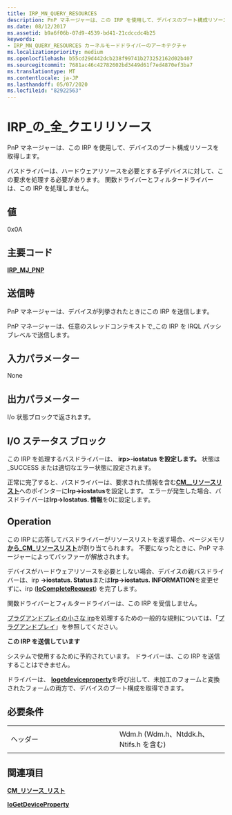 ```yaml
---
title: IRP_MN_QUERY_RESOURCES
description: PnP マネージャーは、この IRP を使用して、デバイスのブート構成リソースを取得します。バスドライバーは、ハードウェアリソースを必要とする子デバイスに対して、この要求を処理する必要があります。 関数ドライバーとフィルタードライバーは、この IRP を処理しません。
ms.date: 08/12/2017
ms.assetid: b9a6f06b-07d9-4539-bd41-21cdccdc4b25
keywords:
- IRP_MN_QUERY_RESOURCES カーネルモードドライバーのアーキテクチャ
ms.localizationpriority: medium
ms.openlocfilehash: b55cd29d442dcb238f99741b273252162d02b407
ms.sourcegitcommit: 7681ac46c42782602bd3449d61f7ed4870ef3ba7
ms.translationtype: MT
ms.contentlocale: ja-JP
ms.lasthandoff: 05/07/2020
ms.locfileid: "82922563"
---
```

# <a name="irp_mn_query_resources"></a>IRP\_の\_全\_クエリリソース


PnP マネージャーは、この IRP を使用して、デバイスのブート構成リソースを取得します。

バスドライバーは、ハードウェアリソースを必要とする子デバイスに対して、この要求を処理する必要があります。 関数ドライバーとフィルタードライバーは、この IRP を処理しません。

## <a name="value"></a>値

0x0A

<a name="major-code"></a>主要コード
----------

[**IRP\_MJ\_PNP**](irp-mj-pnp.md)

<a name="when-sent"></a>送信時
---------

PnP マネージャーは、デバイスが列挙されたときにこの IRP を送信します。

PnP マネージャーは、任意のスレッドコンテキストで\_この IRP を IRQL パッシブレベルで送信します。

## <a name="input-parameters"></a>入力パラメーター


None

## <a name="output-parameters"></a>出力パラメーター


I/o 状態ブロックで返されます。

## <a name="io-status-block"></a>I/O ステータス ブロック


この IRP を処理するバスドライバーは、 **irp&gt;-iostatus を設定します。** 状態は\_SUCCESS または適切なエラー状態に設定されます。

正常に完了すると、バスドライバーは、要求された情報を含む[**CM\_\_リソースリスト**](https://docs.microsoft.com/windows-hardware/drivers/ddi/wdm/ns-wdm-_cm_resource_list)へのポインターに**Irp-&gt;iostatus**を設定します。 エラーが発生した場合、バスドライバーは**Irp-&gt;Iostatus. 情報**を0に設定します。

<a name="operation"></a>Operation
---------

この IRP に応答してバスドライバーがリソースリストを返す場合、ページメモリ[**から\_CM\_リソースリスト**](https://docs.microsoft.com/windows-hardware/drivers/ddi/wdm/ns-wdm-_cm_resource_list)が割り当てられます。 不要になったときに、PnP マネージャーによってバッファーが解放されます。

デバイスがハードウェアリソースを必要としない場合、デバイスの親バスドライバーは、irp **-&gt;iostatus. Status**または**Irp-&gt;iostatus. INFORMATION**を変更せずに、irp ([**IoCompleteRequest**](https://docs.microsoft.com/windows-hardware/drivers/ddi/wdm/nf-wdm-iocompleterequest)) を完了します。

関数ドライバーとフィルタードライバーは、この IRP を受信しません。

[プラグアンドプレイの小さな irp](plug-and-play-minor-irps.md)を処理するための一般的な規則については、「[プラグアンドプレイ](https://docs.microsoft.com/windows-hardware/drivers/kernel/implementing-plug-and-play)」を参照してください。

**この IRP を送信しています**

システムで使用するために予約されています。 ドライバーは、この IRP を送信することはできません。

ドライバーは、 [**Iogetdeviceproperty**](https://docs.microsoft.com/windows-hardware/drivers/ddi/wdm/nf-wdm-iogetdeviceproperty)を呼び出して、未加工のフォームと変換されたフォームの両方で、デバイスのブート構成を取得できます。

<a name="requirements"></a>必要条件
------------

<table>
<colgroup>
<col width="50%" />
<col width="50%" />
</colgroup>
<tbody>
<tr class="odd">
<td><p>ヘッダー</p></td>
<td>Wdm.h (Wdm.h、Ntddk.h、Ntifs.h を含む)</td>
</tr>
</tbody>
</table>

## <a name="see-also"></a>関連項目


[**CM\_リソース\_リスト**](https://docs.microsoft.com/windows-hardware/drivers/ddi/wdm/ns-wdm-_cm_resource_list)

[**IoGetDeviceProperty**](https://docs.microsoft.com/windows-hardware/drivers/ddi/wdm/nf-wdm-iogetdeviceproperty)

 

 




